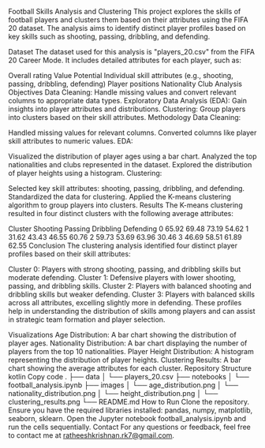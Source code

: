 Football Skills Analysis and Clustering
This project explores the skills of football players and clusters them based on their attributes using the FIFA 20 dataset. The analysis aims to identify distinct player profiles based on key skills such as shooting, passing, dribbling, and defending.

Dataset
The dataset used for this analysis is "players_20.csv" from the FIFA 20 Career Mode. It includes detailed attributes for each player, such as:

Overall rating
Value
Potential
Individual skill attributes (e.g., shooting, passing, dribbling, defending)
Player positions
Nationality
Club
Analysis
Objectives
Data Cleaning: Handle missing values and convert relevant columns to appropriate data types.
Exploratory Data Analysis (EDA): Gain insights into player attributes and distributions.
Clustering: Group players into clusters based on their skill attributes.
Methodology
Data Cleaning:

Handled missing values for relevant columns.
Converted columns like player skill attributes to numeric values.
EDA:

Visualized the distribution of player ages using a bar chart.
Analyzed the top nationalities and clubs represented in the dataset.
Explored the distribution of player heights using a histogram.
Clustering:

Selected key skill attributes: shooting, passing, dribbling, and defending.
Standardized the data for clustering.
Applied the K-means clustering algorithm to group players into clusters.
Results
The K-means clustering resulted in four distinct clusters with the following average attributes:

Cluster	Shooting	Passing	Dribbling	Defending
0	65.92	69.48	73.19	54.62
1	31.62	43.43	46.55	60.76
2	59.73	53.69	63.96	30.46
3	46.69	58.51	61.89	62.55
Conclusion
The clustering analysis identified four distinct player profiles based on their skill attributes:

Cluster 0: Players with strong shooting, passing, and dribbling skills but moderate defending.
Cluster 1: Defensive players with lower shooting, passing, and dribbling skills.
Cluster 2: Players with balanced shooting and dribbling skills but weaker defending.
Cluster 3: Players with balanced skills across all attributes, excelling slightly more in defending.
These profiles help in understanding the distribution of skills among players and can assist in strategic team formation and player selection.

Visualizations
Age Distribution: A bar chart showing the distribution of player ages.
Nationality Distribution: A bar chart displaying the number of players from the top 10 nationalities.
Player Height Distribution: A histogram representing the distribution of player heights.
Clustering Results: A bar chart showing the average attributes for each cluster.
Repository Structure
kotlin
Copy code
.
├── data
│   └── players_20.csv
├── notebooks
│   └── football_analysis.ipynb
├── images
│   └── age_distribution.png
│   └── nationality_distribution.png
│   └── height_distribution.png
│   └── clustering_results.png
└── README.md
How to Run
Clone the repository.
Ensure you have the required libraries installed: pandas, numpy, matplotlib, seaborn, sklearn.
Open the Jupyter notebook football_analysis.ipynb and run the cells sequentially.
Contact
For any questions or feedback, feel free to contact me at ratheeshkrishnan.rk7@gmail.com.
